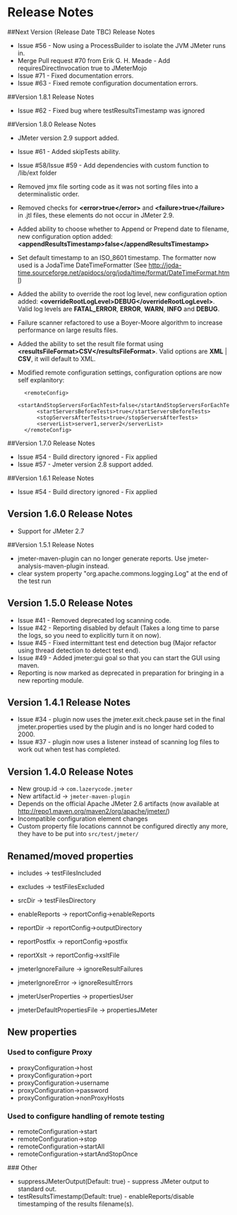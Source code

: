 # Release Notes

##Next Version (Release Date TBC) Release Notes

* Issue #56 - Now using a ProcessBuilder to isolate the JVM JMeter runs in.
* Merge Pull request #70 from Erik G. H. Meade - Add requiresDirectInvocation true to JMeterMojo 
* Issue #71 - Fixed documentation errors.
* Issue #63 - Fixed remote configuration documentation errors.

##Version 1.8.1 Release Notes

* Issue #62 - Fixed bug where testResultsTimestamp was ignored

##Version 1.8.0 Release Notes

* JMeter version 2.9 support added.
* Issue #61 - Added skipTests ability.
* Issue #58/Issue #59 - Add dependencies with custom function to /lib/ext folder
* Removed jmx file sorting code as it was not sorting files into a determinalistic order.
* Removed checks for **&lt;error&gt;true&lt;/error&gt;** and **&lt;failure&gt;true&lt;/failure&gt;** in .jtl files, these elements do not occur in JMeter 2.9.
* Added ability to choose whether to Append or Prepend date to filename, new configuration option added: **&lt;appendResultsTimestamp&gt;false&lt;/appendResultsTimestamp&gt;**
* Set default timestamp to an ISO_8601 timestamp.  The formatter now used is a JodaTime DateTimeFormatter (See http://joda-time.sourceforge.net/apidocs/org/joda/time/format/DateTimeFormat.html)
* Added the ability to override the root log level, new configuration option added: **&lt;overrideRootLogLevel&gt;DEBUG&lt;/overrideRootLogLevel&gt;**.  Valid log levels are **FATAL_ERROR**, **ERROR**, **WARN**, **INFO** and **DEBUG**.
* Failure scanner refactored to use a Boyer-Moore algorithm to increase performance on large results files.
* Added the ability to set the result file format using **&lt;resultsFileFormat&gt;CSV&lt;/resultsFileFormat&gt;**.  Valid options are **XML** | **CSV**, it will default to XML.
* Modified remote configuration settings, configuration options are now self explanitory:

		<remoteConfig>
			<startAndStopServersForEachTest>false</startAndStopServersForEachTest>
			<startServersBeforeTests>true</startServersBeforeTests>
			<stopServersAfterTests>true</stopServersAfterTests>
			<serverList>server1,server2</serverList>
		</remoteConfig>

##Version 1.7.0 Release Notes

* Issue #54 - Build directory ignored - Fix applied
* Issue #57 - Jmeter version 2.8 support added.

##Version 1.6.1 Release Notes

* Issue #54 - Build directory ignored - Fix applied

## Version 1.6.0 Release Notes

* Support for JMeter 2.7

##Version 1.5.1 Release Notes

* jmeter-maven-plugin can no longer generate reports. Use jmeter-analysis-maven-plugin instead.
* clear system property "org.apache.commons.logging.Log" at the end of the test run

## Version 1.5.0 Release Notes

* Issue #41 - Removed deprecated log scanning code.
* Issue #42 - Reporting disabled by default (Takes a long time to parse the logs, so you need to explicitly turn it on now).
* Issue #45 - Fixed intermittant test end detection bug (Major refactor using thread detection to detect test end).
* Issue #49 - Added jmeter:gui goal so that you can start the GUI using maven.
* Reporting is now marked as deprecated in preparation for bringing in a new reporting module.

## Version 1.4.1 Release Notes

* Issue #34 - plugin now uses the jmeter.exit.check.pause set in the final jmeter.properties used by the plugin and is no longer hard coded to 2000.
* Issue #37 - plugin now uses a listener instead of scanning log files to work out when test has completed.

## Version 1.4.0 Release Notes

* New group.id -> `com.lazerycode.jmeter`
* New artifact.id -> `jmeter-maven-plugin`
* Depends on the official Apache JMeter 2.6 artifacts (now available at http://repo1.maven.org/maven2/org/apache/jmeter/)
* Incompatible configuration element changes
* Custom property file locations cannnot be configured directly any more, they have to be put into `src/test/jmeter/`

## Renamed/moved properties

* includes -> testFilesIncluded
* excludes -> testFilesExcluded
* srcDir -> testFilesDirectory
* enableReports -> reportConfig->enableReports
* reportDir -> reportConfig->outputDirectory
* reportPostfix -> reportConfig->postfix
* reportXslt -> reportConfig->xsltFile
* jmeterIgnoreFailure -> ignoreResultFailures
* jmeterIgnoreError -> ignoreResultErrors
* jmeterUserProperties -> propertiesUser

* jmeterDefaultPropertiesFile -> propertiesJMeter

## New properties

### Used to configure Proxy

* proxyConfiguration->host
* proxyConfiguration->port
* proxyConfiguration->username
* proxyConfiguration->password
* proxyConfiguration->nonProxyHosts

### Used to configure handling of remote testing

* remoteConfiguration->start
* remoteConfiguration->stop
* remoteConfiguration->startAll
* remoteConfiguration->startAndStopOnce
   
### Other

* suppressJMeterOutput(Default: true) - suppress JMeter output to standard out.
* testResultsTimestamp(Default: true) - enableReports/disable timestamping of the results filename(s).